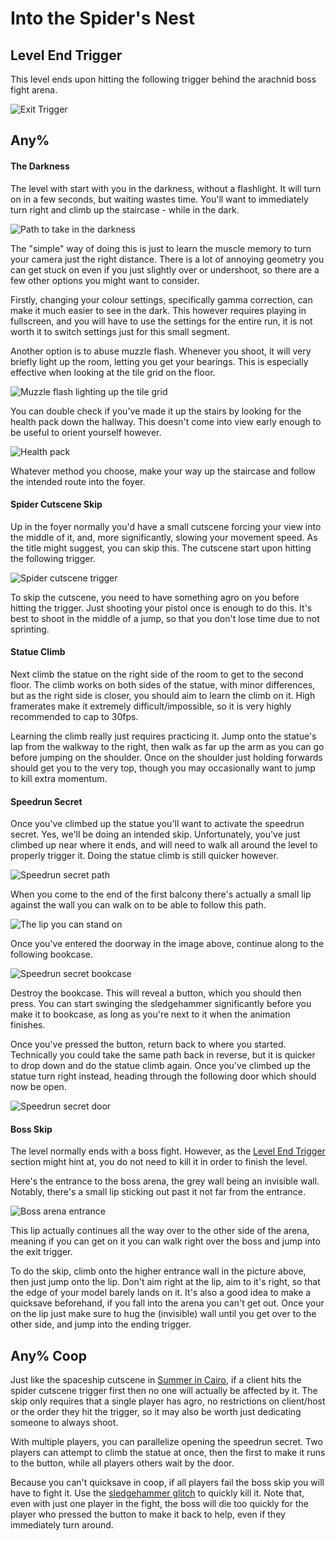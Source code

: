 # Into the Spider's Nest

## Level End Trigger
This level ends upon hitting the following trigger behind the arachnid boss fight arena.

![Exit Trigger](images/exit-trigger.png)

## Any%
#### The Darkness
The level with start with you in the darkness, without a flashlight. It will turn on in a few seconds, but waiting wastes time. You'll want to immediately turn right and climb up the staircase - while in the dark.

![Path to take in the darkness](images/darkness-stairs.png)

The "simple" way of doing this is just to learn the muscle memory to turn your camera just the right distance. There is a lot of annoying geometry you can get stuck on even if you just slightly over or undershoot, so there are a few other options you might want to consider.

Firstly, changing your colour settings, specifically gamma correction, can make it much easier to see in the dark. This however requires playing in fullscreen, and you will have to use the settings for the entire run, it is not worth it to switch settings just for this small segment.

Another option is to abuse muzzle flash. Whenever you shoot, it will very briefly light up the room, letting you get your bearings. This is especially effective when looking at the tile grid on the floor.

![Muzzle flash lighting up the tile grid](images/muzzle-flash-floor.png)

You can double check if you've made it up the stairs by looking for the health pack down the hallway. This doesn't come into view early enough to be useful to orient yourself however.

![Health pack](images/darkness-health-pack.png)

Whatever method you choose, make your way up the staircase and follow the intended route into the foyer.

#### Spider Cutscene Skip
Up in the foyer normally you'd have a small cutscene forcing your view into the middle of it, and, more significantly, slowing your movement speed. As the title might suggest, you can skip this. The cutscene start upon hitting the following trigger.

![Spider cutscene trigger](images/spider-cutscene.png)

To skip the cutscene, you need to have something agro on you before hitting the trigger. Just shooting your pistol once is enough to do this. It's best to shoot in the middle of a jump, so that you don't lose time due to not sprinting.

#### Statue Climb
Next climb the statue on the right side of the room to get to the second floor. The climb works on both sides of the statue, with minor differences, but as the right side is closer, you should aim to learn the climb on it. High framerates make it extremely difficult/impossible, so it is very highly recommended to cap to 30fps.

Learning the climb really just requires practicing it. Jump onto the statue's lap from the walkway to the right, then walk as far up the arm as you can go before jumping on the shoulder. Once on the shoulder just holding forwards should get you to the very top, though you may occasionally want to jump to kill extra momentum.

#### Speedrun Secret
Once you've climbed up the statue you'll want to activate the speedrun secret. Yes, we'll be doing an intended skip. Unfortunately, you've just climbed up near where it ends, and will need to walk all around the level to properly trigger it. Doing the statue climb is still quicker however.

![Speedrun secret path](images/speedrun-secret-path.png)

When you come to the end of the first balcony there's actually a small lip against the wall you can walk on to be able to follow this path.

![The lip you can stand on](images/speedrun-secret-lip.png)

Once you've entered the doorway in the image above, continue along to the following bookcase.

![Speedrun secret bookcase](images/speedrun-secret-bookcase.png)

Destroy the bookcase. This will reveal a button, which you should then press. You can start swinging the sledgehammer significantly before you make it to bookcase, as long as you're next to it when the animation finishes.

Once you've pressed the button, return back to where you started. Technically you could take the same path back in reverse, but it is quicker to drop down and do the statue climb again. Once you've climbed up the statue turn right instead, heading through the following door which should now be open.

![Speedrun secret door](images/speedrun-secret-door.png)

#### Boss Skip
The level normally ends with a boss fight. However, as the [Level End Trigger](#level-end-trigger) section might hint at, you do not need to kill it in order to finish the level.

Here's the entrance to the boss arena, the grey wall being an invisible wall. Notably, there's a small lip sticking out past it not far from the entrance.

![Boss arena entrance](images/boss-arena-entrance.png)

This lip actually continues all the way over to the other side of the arena, meaning if you can get on it you can walk right over the boss and jump into the exit trigger.

To do the skip, climb onto the higher entrance wall in the picture above, then just jump onto the lip. Don't aim right at the lip, aim to it's right, so that the edge of your model barely lands on it. It's also a good idea to make a quicksave beforehand, if you fall into the arena you can't get out. Once your on the lip just make sure to hug the (invisible) wall until you get over to the other side, and jump into the ending trigger.

## Any% Coop
Just like the spaceship cutscene in [Summer in Cairo](../01-summer-in-cairo/#any-coop), if a client hits the spider cutscene trigger first then no one will actually be affected by it. The skip only requires that a single player has agro, no restrictions on client/host or the order they hit the trigger, so it may also be worth just dedicating someone to always shoot.

With multiple players, you can parallelize opening the speedrun secret. Two players can attempt to climb the statue at once, then the first to make it runs to the button, while all players others wait by the door.

Because you can't quicksave in coop, if all players fail the boss skip you will have to fight it. Use the [sledgehammer glitch](..\general-tricks#sledgehammer-glitch) to quickly kill it. Note that, even with just one player in the fight, the boss will die too quickly for the player who pressed the button to make it back to help, even if they immediately turn around.
